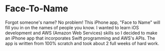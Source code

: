 # Face-To-Name
Forgot someone's name? No problem! This iPhone app, "Face to Name" will fill you in on the names of people you know.   I wanted to learn iOS development and AWS (Amazon Web Services) skills so I decided to make an iPhone app that incorporates Swift programming and AWS's APIs.   The app is written from 100% scratch and took about 2 full weeks of hard work. 
